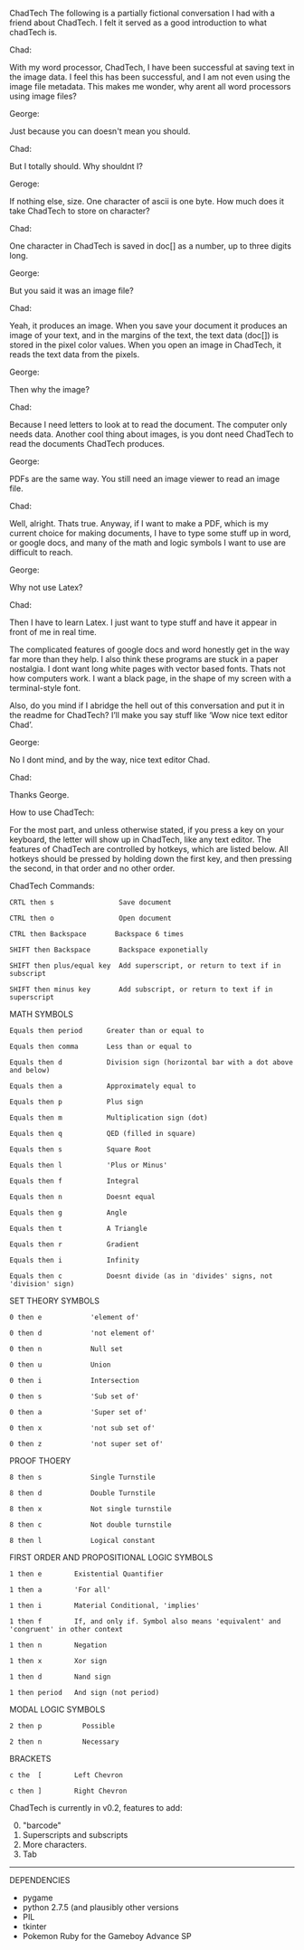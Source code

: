 ChadTech
The following is a partially fictional conversation I had with a friend about ChadTech. I felt it served as a good introduction to what chadTech is.

Chad:

With my word processor, ChadTech, I have been successful at saving text in the image data. I feel this has been successful, and I am not even using the image file metadata. This makes me wonder, why arent all word processors using image files?

George:

Just because you can doesn't mean you should.

Chad:

But I totally should. Why shouldnt I?

Geroge:

If nothing else, size. One character of ascii is one byte. How much does it take ChadTech to store on character?

Chad:

One character in ChadTech is saved in doc[] as a number, up to three digits long.

George:

But you said it was an image file?

Chad:

Yeah, it produces an image. When you save your document it produces an image of your text, and in the margins of the text, the text data (doc[]) is stored in the pixel color values. When you open an image in ChadTech, it reads the text data from the pixels.

George:

Then why the image?

Chad:

Because I need letters to look at to read the document. The computer only needs data. Another cool thing about images, is you dont need ChadTech to read the documents ChadTech produces.

George:

PDFs are the same way. You still need an image viewer to read an image file.

Chad:

Well, alright. Thats true. Anyway, if I want to make a PDF, which is my current choice for making documents, I have to type some stuff up in word, or google docs, and many of the math and logic symbols I want to use are difficult to reach.

George:

Why not use Latex?

Chad:

Then I have to learn Latex. I just want to type stuff and have it appear in front of me in real time.

The complicated features of google docs and word honestly get in the way far more than they help. I also think these programs are stuck in a paper nostalgia. I dont want long white pages with vector based fonts. Thats not how computers work. I want a black page, in the shape of my screen with a terminal-style font.

Also, do you mind if I abridge the hell out of this conversation and put it in the readme for ChadTech? I’ll make you say stuff like ‘Wow nice text editor Chad’.

George:

No I dont mind, and by the way, nice text editor Chad.

Chad:

Thanks George.

How to use ChadTech:

For the most part, and unless otherwise stated, if you press a key on your keyboard, the letter will show up in ChadTech, like any text editor. The features of ChadTech are controlled by hotkeys, which are listed below. All hotkeys should be pressed by holding down the first key, and then pressing the second, in that order and no other order.

ChadTech Commands:

  	CRTL then s                Save document

  	CTRL then o                Open document
  
  	CTRL then Backspace       Backspace 6 times

  	SHIFT then Backspace       Backspace exponetially

  	SHIFT then plus/equal key  Add superscript, or return to text if in subscript

  	SHIFT then minus key       Add subscript, or return to text if in superscript

MATH SYMBOLS

  	Equals then period      Greater than or equal to

  	Equals then comma       Less than or equal to

  	Equals then d           Division sign (horizontal bar with a dot above and below)

  	Equals then a           Approximately equal to

  	Equals then p           Plus sign

  	Equals then m           Multiplication sign (dot)

  	Equals then q           QED (filled in square)

  	Equals then s           Square Root

  	Equals then l           'Plus or Minus'

  	Equals then f           Integral

  	Equals then n           Doesnt equal

  	Equals then g           Angle

  	Equals then t           A Triangle

  	Equals then r           Gradient

  	Equals then i           Infinity

  	Equals then c           Doesnt divide (as in 'divides' signs, not 'division' sign)

SET THEORY SYMBOLS

  	0 then e            'element of'

  	0 then d            'not element of'

  	0 then n            Null set

  	0 then u            Union

  	0 then i            Intersection

  	0 then s            'Sub set of'

  	0 then a            'Super set of'

  	0 then x            'not sub set of'

  	0 then z            'not super set of'

PROOF THOERY

  	8 then s            Single Turnstile

  	8 then d            Double Turnstile

  	8 then x            Not single turnstile

  	8 then c            Not double turnstile

  	8 then l            Logical constant

FIRST ORDER AND PROPOSITIONAL LOGIC SYMBOLS

  	1 then e        Existential Quantifier

  	1 then a        'For all'

  	1 then i        Material Conditional, 'implies'

  	1 then f        If, and only if. Symbol also means 'equivalent' and 'congruent' in other context

  	1 then n        Negation

  	1 then x        Xor sign

  	1 then d        Nand sign

  	1 then period   And sign (not period)

MODAL LOGIC SYMBOLS

  	2 then p          Possible

  	2 then n          Necessary
  
BRACKETS

  	c the  [        Left Chevron

  	c then ]        Right Chevron

ChadTech is currently in v0.2, features to add:

0. "barcode"
1. Superscripts and subscripts
2. More characters.
3. Tab

-------------------------------------------------
DEPENDENCIES

* pygame
* python 2.7.5 (and plausibly other versions
* PIL
* tkinter
* Pokemon Ruby for the Gameboy Advance SP
